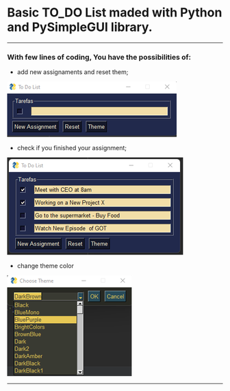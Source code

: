 # Basic TO_DO List maded with Python and PySimpleGUI library.
---

### With few lines of coding, You have the possibilities of:

- add new assignaments and reset them; 


![layout](https://github.com/xBigJhow/To_do_list/blob/main/images/Layout.png)


- check if you finished your assignment;


![filled](https://github.com/xBigJhow/To_do_list/blob/main/images/Filled_assignments.png)



- change theme color


![theme_color](https://github.com/xBigJhow/To_do_list/blob/main/images/Theme.png)

---

